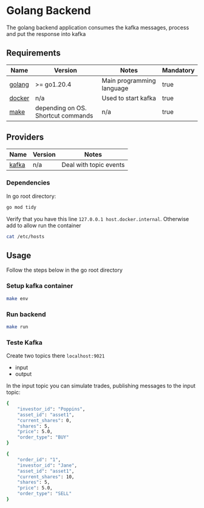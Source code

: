 # Golang Backend

The golang backend application consumes the kafka messages, process and put the response into kafka

## Requirements

| Name | Version | Notes | Mandatory
|------|---------|---------|---------|
| [golang](https://golang.org/dl/) | >= go1.20.4 | Main programming language | true
| [docker](https://www.docker.com/) | n/a | Used to start kafka | true
| [make](https://www.gnu.org/software/make/) | depending on OS. Shortcut commands | n/a | true

## Providers

| Name | Version | Notes
|------|---------|---------|
| [kafka](https://kafka.apache.org/) | n/a | Deal with topic events

### Dependencies
In go root directory:

```bash
go mod tidy
```

Verify that you have this line `127.0.0.1 host.docker.internal`. Otherwise add to allow run the container
```bash
cat /etc/hosts
```

## Usage
Follow the steps below in the go root directory

### Setup kafka container
```bash
make env
```

### Run backend
```bash
make run
```

### Teste Kafka 
Create two topics there `localhost:9021`
- input
- output

In the input topic you can simulate trades, publishing messages to the input topic:
```bash
{
    "investor_id": "Poppins",
    "asset_id": "asset1",
    "current_shares": 0,
    "shares": 5,
    "price": 5.0,
    "order_type": "BUY"
}
```
```bash
{
    "order_id": "1",
    "investor_id": "Jane",
    "asset_id": "asset1",
    "current_shares": 10,
    "shares": 5,
    "price": 5.0,
    "order_type": "SELL"
}
```